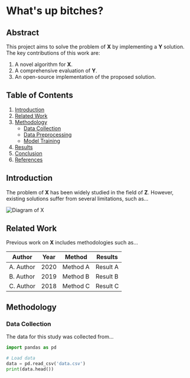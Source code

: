 # What's up bitches?

## Abstract

This project aims to solve the problem of **X** by implementing a **Y** solution. The key contributions of this work are:

1. A novel algorithm for **X**.
2. A comprehensive evaluation of **Y**.
3. An open-source implementation of the proposed solution.

## Table of Contents

1. [Introduction](#introduction)
2. [Related Work](#related-work)
3. [Methodology](#methodology)
    - [Data Collection](#data-collection)
    - [Data Preprocessing](#data-preprocessing)
    - [Model Training](#model-training)
4. [Results](#results)
5. [Conclusion](#conclusion)
6. [References](#references)

## Introduction

The problem of **X** has been widely studied in the field of **Z**. However, existing solutions suffer from several limitations, such as...

![Diagram of X](./rikroll.gif)

## Related Work

Previous work on **X** includes methodologies such as...

| Author       | Year | Method             | Results       |
|--------------|------|--------------------|---------------|
| A. Author    | 2020 | Method A           | Result A      |
| B. Author    | 2019 | Method B           | Result B      |
| C. Author    | 2018 | Method C           | Result C      |

## Methodology

### Data Collection

The data for this study was collected from...

```python
import pandas as pd

# Load data
data = pd.read_csv('data.csv')
print(data.head())
```
